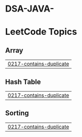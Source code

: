 # DSA-JAVA-
<!---LeetCode Topics Start-->
# LeetCode Topics
## Array
|  |
| ------- |
| [0217-contains-duplicate](https://github.com/Shubham7044/DSA-JAVA-/tree/master/0217-contains-duplicate) |
## Hash Table
|  |
| ------- |
| [0217-contains-duplicate](https://github.com/Shubham7044/DSA-JAVA-/tree/master/0217-contains-duplicate) |
## Sorting
|  |
| ------- |
| [0217-contains-duplicate](https://github.com/Shubham7044/DSA-JAVA-/tree/master/0217-contains-duplicate) |
<!---LeetCode Topics End-->